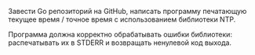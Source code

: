 Завести Go репозиторий на GitHub, написать программу печатающую текущее время / точное время с использованием библиотеки NTP.

Программа должна корректно обрабатывать ошибки библиотеки: распечатывать их в STDERR и возвращать ненулевой код выхода.
